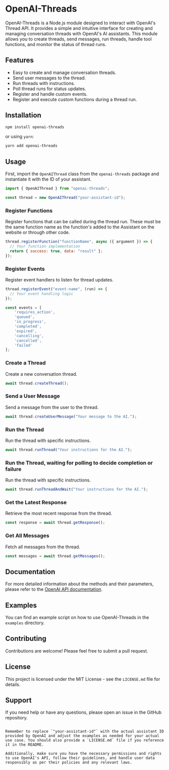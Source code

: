 # OpenAI-Threads

OpenAI-Threads is a Node.js module designed to interact with OpenAI's Thread API. It provides a simple and intuitive interface for creating and managing conversation threads with OpenAI's AI assistants. This module allows you to create threads, send messages, run threads, handle tool functions, and monitor the status of thread runs.

## Features

- Easy to create and manage conversation threads.
- Send user messages to the thread.
- Run threads with instructions.
- Poll thread runs for status updates.
- Register and handle custom events.
- Register and execute custom functions during a thread run.

## Installation

```bash
npm install openai-threads
```

or using `yarn`:

```bash
yarn add openai-threads
```

## Usage

First, import the `OpenAIThread` class from the `openai-threads` package and instantiate it with the ID of your assistant.

```js
import { OpenAIThread } from "openai-threads";

const thread = new OpenAIThread("your-assistant-id");
```

### Register Functions

Register functions that can be called during the thread run.
These must be the same function name as the function's added to the Assistant on the website or through other code. 

```js
thread.registerFunction("functionName", async ({ argument }) => {
  // Your function implementation
  return { success: true, data: "result" };
});
```

### Register Events

Register event handlers to listen for thread updates.

```js
thread.registerEvent("event-name", (run) => {
  // Your event handling logic
});

const events = [
    'requires_action',
    'queued',
    'in_progress',
    'completed',
    'expired',
    'cancelling',
    'cancelled',
    'failed'
];
```

### Create a Thread

Create a new conversation thread.

```js
await thread.createThread();
```

### Send a User Message

Send a message from the user to the thread.

```js
await thread.createUserMessage("Your message to the AI.");
```

### Run the Thread

Run the thread with specific instructions.

```js
await thread.runThread("Your instructions for the AI.");
```

### Run the Thread, waiting for polling to decide completion or failure

Run the thread with specific instructions.

```js
await thread.runThreadAndWait("Your instructions for the AI.");
```

### Get the Latest Response

Retrieve the most recent response from the thread.

```js
const response = await thread.getResponse();
```

### Get All Messages

Fetch all messages from the thread.

```js
const messages = await thread.getMessages();
```

## Documentation

For more detailed information about the methods and their parameters, please refer to the [OpenAI API documentation](https://beta.openai.com/docs/).

## Examples

You can find an example script on how to use OpenAI-Threads in the `examples` directory.

## Contributing

Contributions are welcome! Please feel free to submit a pull request.

## License

This project is licensed under the MIT License - see the `LICENSE.md` file for details.

## Support

If you need help or have any questions, please open an issue in the GitHub repository.
```

Remember to replace `"your-assistant-id"` with the actual assistant ID provided by OpenAI and adjust the examples as needed for your actual use case. You should also provide a `LICENSE.md` file if you reference it in the README.

Additionally, make sure you have the necessary permissions and rights to use OpenAI's API, follow their guidelines, and handle user data responsibly as per their policies and any relevant laws.
